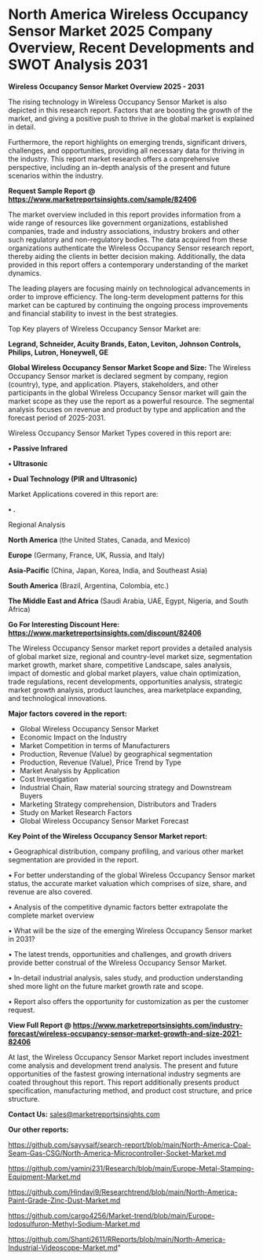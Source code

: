 # North America Wireless Occupancy Sensor Market 2025 Company Overview, Recent Developments and SWOT Analysis 2031

<Strong> Wireless Occupancy Sensor Market Overview 2025 - 2031</strong>

The rising technology in Wireless Occupancy Sensor Market is also depicted in this research report. Factors that are boosting the growth of the market, and giving a positive push to thrive in the global market is explained in detail.

Furthermore, the report highlights on emerging trends, significant drivers, challenges, and opportunities, providing all necessary data for thriving in the industry. This report market research offers a comprehensive perspective, including an in-depth analysis of the present and future scenarios within the industry.

<strong>Request Sample Report @ <a href=https://www.marketreportsinsights.com/sample/82406>https://www.marketreportsinsights.com/sample/82406</a></strong>

The market overview included in this report provides information from a wide range of resources like government organizations, established companies, trade and industry associations, industry brokers and other such regulatory and non-regulatory bodies. The data acquired from these organizations authenticate the Wireless Occupancy Sensor research report, thereby aiding the clients in better decision making. Additionally, the data provided in this report offers a contemporary understanding of the market dynamics.

The leading players are focusing mainly on technological advancements in order to improve efficiency. The long-term development patterns for this market can be captured by continuing the ongoing process improvements and financial stability to invest in the best strategies.

Top Key players of Wireless Occupancy Sensor Market are:

<strong>Legrand, Schneider, Acuity Brands, Eaton, Leviton, Johnson Controls, Philips, Lutron, Honeywell, GE</strong>

<strong><b>Global Wireless Occupancy Sensor Market Scope and Size:</b></strong>
The Wireless Occupancy Sensor market is declared segment by company, region (country), type, and application. Players, stakeholders, and other participants in the global Wireless Occupancy Sensor market will gain the market scope as they use the report as a powerful resource. The segmental analysis focuses on revenue and product by type and application and the forecast period of 2025-2031.

Wireless Occupancy Sensor Market Types covered in this report are:

<strong>• Passive Infrared

• Ultrasonic

• Dual Technology (PIR and Ultrasonic)</strong>

Market Applications covered in this report are:

<strong>• .</strong> 

Regional Analysis

<strong>North America</strong> (the United States, Canada, and Mexico)

<strong>Europe</strong> (Germany, France, UK, Russia, and Italy)

<strong>Asia-Pacific</strong> (China, Japan, Korea, India, and Southeast Asia)

<strong>South America</strong> (Brazil, Argentina, Colombia, etc.)

<strong>The Middle East and Africa</strong> (Saudi Arabia, UAE, Egypt, Nigeria, and South Africa)

<strong>Go For Interesting Discount Here: <a href=https://www.marketreportsinsights.com/discount/82406>https://www.marketreportsinsights.com/discount/82406</a></strong>

The Wireless Occupancy Sensor market report provides a detailed analysis of global market size, regional and country-level market size, segmentation market growth, market share, competitive Landscape, sales analysis, impact of domestic and global market players, value chain optimization, trade regulations, recent developments, opportunities analysis, strategic market growth analysis, product launches, area marketplace expanding, and technological innovations.

<strong><b>Major factors covered in the report:</b></strong>
<ul>
  <li>Global Wireless Occupancy Sensor Market </li>
  <li>Economic Impact on the Industry</li>
  <li>Market Competition in terms of Manufacturers</li>
  <li>Production, Revenue (Value) by geographical segmentation</li>
  <li>Production, Revenue (Value), Price Trend by Type</li>
  <li>Market Analysis by Application</li>
  <li>Cost Investigation</li>
  <li>Industrial Chain, Raw material sourcing strategy and Downstream Buyers</li>
  <li>Marketing Strategy comprehension, Distributors and Traders</li>
  <li>Study on Market Research Factors</li>
  <li>Global Wireless Occupancy Sensor Market Forecast</li>
</ul>

<strong><b>Key Point of the Wireless Occupancy Sensor Market report:</b></strong>

• Geographical distribution, company profiling, and various other market segmentation are provided in the report.

• For better understanding of the global Wireless Occupancy Sensor market status, the accurate market valuation which comprises of size, share, and revenue are also covered.

• Analysis of the competitive dynamic factors better extrapolate the complete market overview

• What will be the size of the emerging Wireless Occupancy Sensor market in 2031?

• The latest trends, opportunities and challenges, and growth drivers provide better construal of the Wireless Occupancy Sensor Market.

• In-detail industrial analysis, sales study, and production understanding shed more light on the future market growth rate and scope.

• Report also offers the opportunity for customization as per the customer request.

<strong><b>View Full Report @ <a href=https://www.marketreportsinsights.com/industry-forecast/wireless-occupancy-sensor-market-growth-and-size-2021-82406>https://www.marketreportsinsights.com/industry-forecast/wireless-occupancy-sensor-market-growth-and-size-2021-82406</a></b></strong>


At last, the Wireless Occupancy Sensor Market report includes investment come analysis and development trend analysis. The present and future opportunities of the fastest growing international industry segments are coated throughout this report. This report additionally presents product specification, manufacturing method, and product cost structure, and price structure.

<strong>Contact Us:</strong>
sales@marketreportsinsights.com

<strong>Our other reports:</strong>

<a href=https://github.com/sayysaif/search-report/blob/main/North-America-Coal-Seam-Gas-CSG/North-America-Microcontroller-Socket-Market.md>https://github.com/sayysaif/search-report/blob/main/North-America-Coal-Seam-Gas-CSG/North-America-Microcontroller-Socket-Market.md</a>

<a href=https://github.com/yamini231/Research/blob/main/Europe-Metal-Stamping-Equipment-Market.md>https://github.com/yamini231/Research/blob/main/Europe-Metal-Stamping-Equipment-Market.md</a>

<a href=https://github.com/Hindavi9/Researchtrend/blob/main/North-America-Paint-Grade-Zinc-Dust-Market.md>https://github.com/Hindavi9/Researchtrend/blob/main/North-America-Paint-Grade-Zinc-Dust-Market.md</a>

<a href=https://github.com/cargo4256/Market-trend/blob/main/Europe-Iodosulfuron-Methyl-Sodium-Market.md>https://github.com/cargo4256/Market-trend/blob/main/Europe-Iodosulfuron-Methyl-Sodium-Market.md</a>

<a href=https://github.com/Shanti2611/RReports/blob/main/North-America-Industrial-Videoscope-Market.md>https://github.com/Shanti2611/RReports/blob/main/North-America-Industrial-Videoscope-Market.md</a>"
